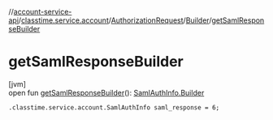 //[account-service-api](../../../../index.md)/[classtime.service.account](../../index.md)/[AuthorizationRequest](../index.md)/[Builder](index.md)/[getSamlResponseBuilder](get-saml-response-builder.md)

# getSamlResponseBuilder

[jvm]\
open fun [getSamlResponseBuilder](get-saml-response-builder.md)(): [SamlAuthInfo.Builder](../../-saml-auth-info/-builder/index.md)

`.classtime.service.account.SamlAuthInfo saml_response = 6;`

